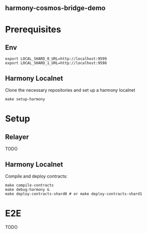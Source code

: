 harmony-cosmos-bridge-demo
---

# Prerequisites

## Env

```
export LOCAL_SHARD_0_URL=http://localhost:9599
export LOCAL_SHARD_1_URL=http://localhost:9598
```

## Harmony Localnet

Clone the necessary repositories and set up a harmony localnet

```
make setup-harmony
```

# Setup

## Relayer

TODO

## Harmony Localnet

Compile and deploy contracts:

```
make compile-contracts
make debug-harmony &
make deploy-contracts-shard0 # or make deploy-contracts-shard1
```

# E2E

TODO
